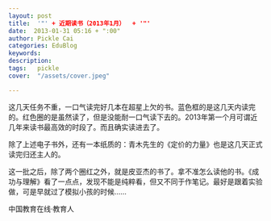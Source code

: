 ```yaml
---
layout: post  
title:  '"' + 近期读书（2013年1月）  + '"'
date:  2013-01-31 05:16 + ":00" 
author: Pickle Cai  
categories: EduBlog  
keywords: 
description:   
tags:	pickle   
cover:  "/assets/cover.jpeg"  

---  
```

    
 这几天任务不重，一口气读完好几本在超星上欠的书。蓝色框的是这几天内读完的。红色圈的是虽然读了，但是没能耐一口气读下去的。2013年第一个月可谓近几年来读书最高效的时段了。而且确实读进去了。		 

除了上述电子书外，还有一本纸质的：青木先生的《定价的力量》也是这几天正式读完归还主人的。





这一批之后，除了两个圈红之外，就是皮亚杰的书了。拿不准怎么读他的书。《成功与理解》看了一点点，发现不能是纯粹看，但又不同于作笔记。最好是跟着实验做，可是早就过了模拟小孩的时候……

				

		    
 中国教育在线·教育人

